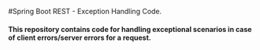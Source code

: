 #Spring Boot REST - Exception Handling Code.

#### This repository contains code for handling exceptional scenarios in case of client errors/server errors for a request. 